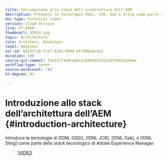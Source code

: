 ```yaml
---
title: Introduzione allo stack dell’architettura dell’AEM
description: Presenta le tecnologie OSGi, JCR, Oak e Sling come parte dello stack di tecnologia di Adobe Experience Manager.
doc-type: technical video
version: Cloud Service
jira: KT-4260
thumbnail: 32034.jpg
topic: Architecture
role: Architect, Developer
level: Beginner
exl-id: bb13fc39-fcb7-4241-8504-8ff999a6caa2
duration: 190
source-git-commit: f4c621f3a9caa8c2c64b8323312343fe421a5aee
workflow-type: tm+mt
source-wordcount: '42'
ht-degree: 0%

---
```


# Introduzione allo stack dell’architettura dell’AEM {#introduction-architecture}

Introduce le tecnologie di [!DNL OSGi], [!DNL JCR], [!DNL Oak], e [!DNL Sling] come parte dello stack tecnologico di Adobe Experience Manager.

>[!VIDEO](https://video.tv.adobe.com/v/32034?quality=12&learn=on)
